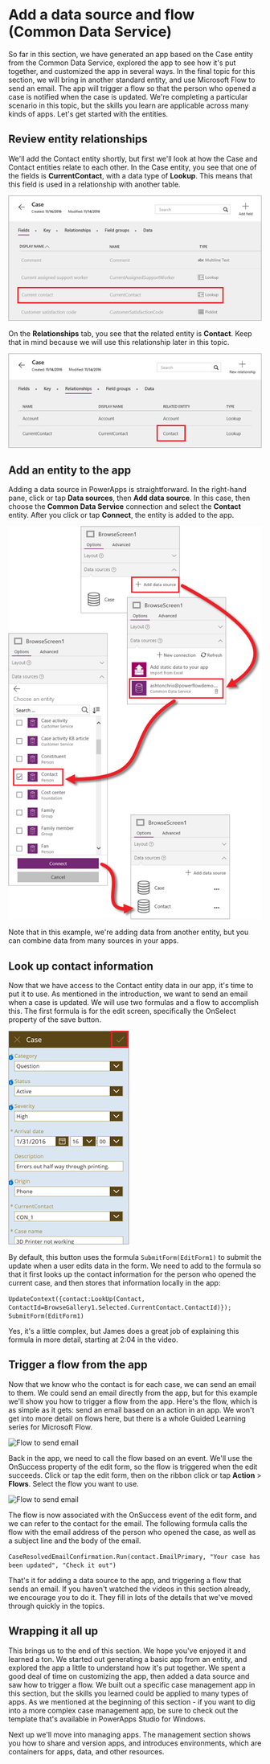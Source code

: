 <properties
   pageTitle="Add a data source and flow (Common Data Service) | Microsoft PowerApps"
   description="Bring in additional data and trigger a flow from the app"
   services=""
   suite="powerapps"
   documentationCenter="na"
   authors="mgblythe"
   manager="anneta"
   editor=""
   tags=""
   featuredVideoId="Y057qUJ2NNk"
   courseDuration="11m"/>

<tags
   ms.service="powerapps"
   ms.devlang="na"
   ms.topic="get-started-article"
   ms.tgt_pltfrm="na"
   ms.workload="na"
   ms.date="12/09/2016"
   ms.author="mblythe"/>

# Add a data source and flow (Common Data Service)
So far in this section, we have generated an app based on the Case entity from the Common Data Service, explored the app to see how it's put together, and customized the app in several ways. In the final topic for this section, we will bring in another standard entity, and use Microsoft Flow to send an email. The app will trigger a flow so that the person who opened a case is notified when the case is updated. We're completing a particular scenario in this topic, but the skills you learn are applicable across many kinds of apps. Let's get started with the entities.


## Review entity relationships
We'll add the Contact entity shortly, but first we'll look at how the Case and Contact entities relate to each other. In the Case entity, you see that one of the fields is **CurrentContact**, with a data type of **Lookup**. This means that this field is used in a relationship with another table.

![Case entity fields](./media/learning-case-app-add-source/case-fields.png)

On the **Relationships** tab, you see that the related entity is **Contact**. Keep that in mind because we will use this relationship later in this topic.

![Case entity relationships](./media/learning-case-app-add-source/case-relationships.png)


## Add an entity to the app
Adding a data source in PowerApps is straightforward. In the right-hand pane, click or tap **Data sources**, then **Add data source**. In this case, then choose the **Common Data Service** connection and select the **Contact** entity. After you click or tap **Connect**, the entity is added to the app. 

![Add Contact entity](./media/learning-case-app-add-source/contact-entity.png)

Note that in this example, we're adding data from another entity, but you can combine data from many sources in your apps. 


## Look up contact information
Now that we have access to the Contact entity data in our app, it's time to put it to use. As mentioned in the introduction, we want to send an email when a case is updated. We will use two formulas and a flow to accomplish this. The first formula is for the edit screen, specifically the OnSelect property of the save button.

![App edit screen](./media/learning-case-app-add-source/edit-screen.png)

By default, this button uses the formula `SubmitForm(EditForm1)` to submit the update when a user edits data in the form. We need to add to the formula so that it first looks up the contact information for the person who opened the current case, and then stores that information locally in the app: 

```UpdateContext({contact:LookUp(Contact, ContactId=BrowseGallery1.Selected.CurrentContact.ContactId)}); SubmitForm(EditForm1)```

Yes, it's a little complex, but James does a great job of explaining this formula in more detail, starting at 2:04 in the video.


## Trigger a flow from the app
Now that we know who the contact is for each case, we can send an email to them. We could send an email directly from the app, but for this example we'll show you how to trigger a flow from the app. Here's the flow, which is as simple as it gets: send an email based on an action in an app. We won't get into more detail on flows here, but there is a whole Guided Learning series for Microsoft Flow. 

![Flow to send email](./media/learning-case-app-add-source/email-flow.png)

Back in the app, we need to call the flow based on an event. We'll use the OnSuccess property of the edit form, so the flow is triggered when the edit succeeds. Click or tap the edit form, then on the ribbon click or tap **Action** > **Flows**. Select the flow you want to use. 

![Flow to send email](./media/learning-case-app-add-source/add-flow-action.png)

The flow is now associated with the OnSuccess event of the edit form, and we can refer to the contact for the email. The following formula calls the flow with the email address of the person who opened the case, as well as a subject line and the body of the email. 

```CaseResolvedEmailConfirmation.Run(contact.EmailPrimary, "Your case has been updated", "Check it out")```

That's it for adding a data source to the app, and triggering a flow that sends an email. If you haven't watched the videos in this section already, we encourage you to do it. They fill in lots of the details that we've moved through quickly in the topics.

## Wrapping it all up
This brings us to the end of this section. We hope you've enjoyed it and learned a ton. We started out generating a basic app from an entity, and explored the app a little to understand how it's put together. We spent a good deal of time on customizing the app, then added a data source and saw how to trigger a flow. We built out a specific case management app in this section, but the skills you learned could be applied to many types of apps. As we mentioned at the beginning of this section - if you want to dig into a more complex case management app, be sure to check out the template that's available in PowerApps Studio for Windows. 

Next up we'll move into managing apps. The management section shows you how to share and version apps, and introduces environments, which are containers for apps, data, and other resources. 